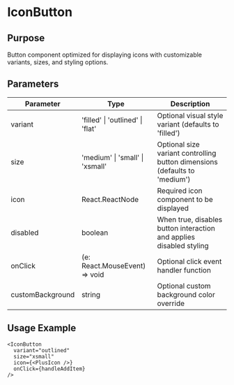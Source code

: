 # IconButton

## Purpose
Button component optimized for displaying icons with customizable variants, sizes, and styling options.

## Parameters

| Parameter | Type | Description |
|-----------|------|-------------|
| variant | 'filled' \| 'outlined' \| 'flat' | Optional visual style variant (defaults to 'filled') |
| size | 'medium' \| 'small' \| 'xsmall' | Optional size variant controlling button dimensions (defaults to 'medium') |
| icon | React.ReactNode | Required icon component to be displayed |
| disabled | boolean | When true, disables button interaction and applies disabled styling |
| onClick | (e: React.MouseEvent<HTMLButtonElement>) => void | Optional click event handler function |
| customBackground | string | Optional custom background color override |

## Usage Example
```tsx
<IconButton 
  variant="outlined"
  size="xsmall"
  icon={<PlusIcon />}
  onClick={handleAddItem}
/>
```